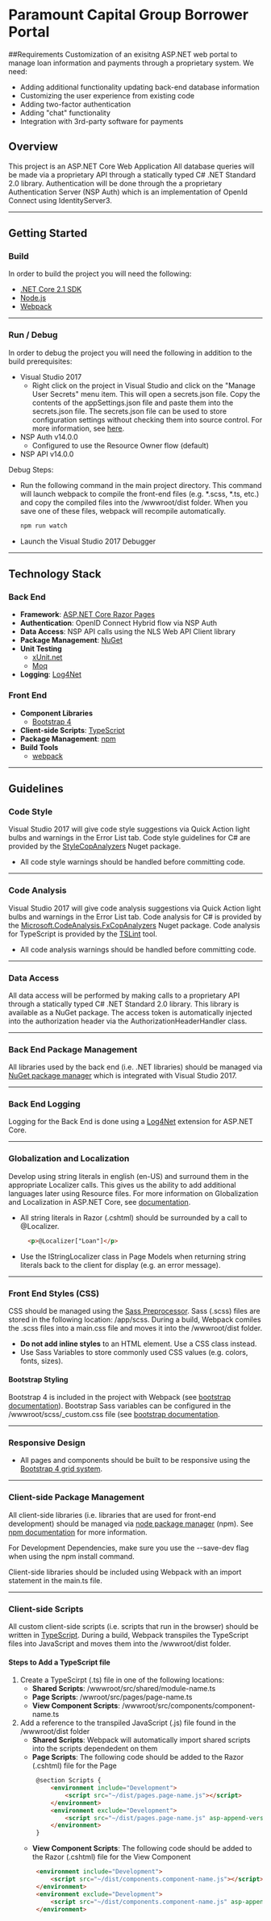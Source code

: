 # Paramount Capital Group Borrower Portal

##Requirements
Customization of an exisitng ASP.NET web portal to manage loan information and payments through a proprietary system. We need:
  * Adding additional functionality updating back-end database information
  * Customizing the user experience from existing code
  * Adding two-factor authentication
  * Adding "chat" functionality
  * Integration with 3rd-party software for payments

## Overview
This project is an ASP.NET Core Web Application 
All database queries will be made via a proprietary API through a statically typed C# .NET Standard 2.0 library.
Authentication will be done through the a proprietary Authentication Server (NSP Auth) which is an implementation of OpenId Connect using IdentityServer3.

---

## Getting Started

### Build
In order to build the project you will need the following:
  * [.NET Core 2.1 SDK](https://dotnet.microsoft.com/download/dotnet-core/2.1)
  * [Node.js](https://nodejs.org/en/)
  * [Webpack](https://webpack.js.org/)

---

### Run / Debug
In order to debug the project you will need the following in addition to the build prerequisites:
  * Visual Studio 2017
    * Right click on the project in Visual Studio and click on the "Manage User Secrets" menu item. This will open a secrets.json file.  Copy the contents of the appSettings.json file and paste them into the secrets.json file.  The secrets.json file can be used to store configuration settings without checking them into source control.  For more information, see [here](https://docs.microsoft.com/en-us/aspnet/core/security/app-secrets?view=aspnetcore-2.1&tabs=windows#json-structure-flattening-in-visual-studio-1).
  * NSP Auth v14.0.0
    * Configured to use the Resource Owner flow (default)
  * NSP API v14.0.0

Debug Steps:
  * Run the following command in the main project directory.
    This command will launch webpack to compile the front-end files (e.g. *.scss, *.ts, etc.) and copy the compiled files into the /wwwroot/dist folder.
    When you save one of these files, webpack will recompile automatically.
    ```bash
    npm run watch
    ```
  * Launch the Visual Studio 2017 Debugger

---

## Technology Stack

### Back End
  * **Framework**:  [ASP.NET Core Razor Pages](https://docs.microsoft.com/en-us/aspnet/core/razor-pages/?view=aspnetcore-2.2&tabs=visual-studio)
  * **Authentication**:  OpenID Connect Hybrid flow via NSP Auth
  * **Data Access**: NSP API calls using the NLS Web API Client library
  * **Package Management**: [NuGet](https://www.nuget.org/)
  * **Unit Testing**
    * [xUnit.net](https://xunit.net/)
    * [Moq](https://github.com/moq/moq4)
  * **Logging**: [Log4Net](https://github.com/huorswords/Microsoft.Extensions.Logging.Log4Net.AspNetCore)

### Front End
  * **Component Libraries**
    * [Bootstrap 4](https://getbootstrap.com/)
  * **Client-side Scripts**:  [TypeScript](https://www.typescriptlang.org/)
  * **Package Management**: [npm](https://www.npmjs.com/)
  * **Build Tools**
    * [webpack](https://webpack.js.org/)

---

## Guidelines

### Code Style
Visual Studio 2017 will give code style suggestions via Quick Action light bulbs and warnings in the Error List tab.
Code style guidelines for C# are provided by the [StyleCopAnalyzers](https://github.com/DotNetAnalyzers/StyleCopAnalyzers) Nuget package.

* All code style warnings should be handled before committing code.

---

### Code Analysis
Visual Studio 2017 will give code analysis suggestions via Quick Action light bulbs and warnings in the Error List tab.
Code analysis for C# is provided by the [Microsoft.CodeAnalysis.FxCopAnalyzers](https://github.com/dotnet/roslyn-analyzers#microsoftcodeanalysisfxcopanalyzers) Nuget package.
Code analysis for TypeScript is provided by the [TSLint](https://palantir.github.io/tslint/) tool.

* All code analysis warnings should be handled before committing code.

---

### Data Access
All data access will be performed by making calls to a proprietary API through a statically typed C# .NET Standard 2.0 library.
This library is available as a NuGet package.
The access token is automatically injected into the authorization header via the AuthorizationHeaderHandler class.

---

### Back End Package Management
All libraries used by the back end (i.e. .NET libraries) should be managed via [NuGet package manager](https://www.nuget.org/) which is integrated with Visual Studio 2017.

--- 

### Back End Logging
Logging for the Back End is done using a [Log4Net](https://github.com/huorswords/Microsoft.Extensions.Logging.Log4Net.AspNetCore) extension for ASP.NET Core.

---

### Globalization and Localization
Develop using string literals in english (en-US) and surround them in the appropriate Localizer calls.
This gives us the ability to add additional languages later using Resource files.
For more information on Globalization and Localization in ASP.NET Core, see [documentation](https://docs.microsoft.com/en-us/aspnet/core/fundamentals/localization?view=aspnetcore-2.2).

* All string literals in Razor (.cshtml) should be surrounded by a call to @Localizer.
  ```html
    <p>@Localizer["Loan"]</p>
  ```
* Use the IStringLocalizer class in Page Models when returning string literals back to the client for display (e.g. an error message).

---

### Front End Styles (CSS)
CSS should be managed using the [Sass Preprocessor](https://sass-lang.com/).
Sass (.scss) files are stored in the following location: /app/scss.
During a build, Webpack comiles the .scss files into a main.css file and moves it into the /wwwroot/dist folder.

* **Do not add inline styles** to an HTML element.  Use a CSS class instead.
* Use Sass Variables to store commonly used CSS values (e.g. colors, fonts, sizes).

#### Bootstrap Styling
Bootstrap 4 is included in the project with Webpack (see [bootstrap documentation](https://getbootstrap.com/docs/4.0/getting-started/webpack/)).
Bootstrap Sass variables can be configured in the /wwwroot/scss/_custom.css file (see [bootstrap documentation](https://getbootstrap.com/docs/4.0/getting-started/theming/).

---

### Responsive Design

* All pages and components should be built to be responsive using the [Bootstrap 4 grid system](https://getbootstrap.com/docs/4.3/layout/grid/).

---

### Client-side Package Management
All client-side libraries (i.e. libraries that are used for front-end development) should be managed via [node package manager](https://www.npmjs.com/) (npm).
See [npm documentation](https://docs.npmjs.com/) for more information.

For Development Dependencies, make sure you use the --save-dev flag when using the npm install command.

Client-side libraries should be included using Webpack with an import statement in the main.ts file.

---

### Client-side Scripts
All custom client-side scripts (i.e. scripts that run in the browser) should be written in [TypeScript](https://www.typescriptlang.org/).
During a build, Webpack transpiles the TypeScript files into JavaScript and moves them into the /wwwroot/dist folder.

#### Steps to Add a TypeScript file
  1. Create a TypeScirpt (.ts) file in one of the following locations:
     * **Shared Scripts**: /wwwroot/src/shared/module-name.ts
     * **Page Scripts**: /wwroot/src/pages/page-name.ts
     * **View Component Scripts**: /wwwroot/src/components/component-name.ts
  2. Add a reference to the transpiled JavaScript (.js) file found in the /wwwroot/dist folder
     * **Shared Scripts**: Webpack will automatically import shared scripts into the scripts dependedent on them
     * **Page Scripts**: The following code should be added to the Razor (.cshtml) file for the Page
       ```html
        @section Scripts {
            <environment include="Development">
                <script src="~/dist/pages.page-name.js"></script>
            </environment>
            <environment exclude="Development">
                <script src="~/dist/pages.page-name.js" asp-append-version="true"></script>
            </environment>
        }
       ```
     * **View Component Scripts**:  The following code should be added to the Razor (.cshtml) file for the View Component
       ```html
        <environment include="Development">
            <script src="~/dist/components.component-name.js"></script>
        </environment>
        <environment exclude="Development">
            <script src="~/dist/components.component-name.js" asp-append-version="true"></script>
        </environment>
       ```

